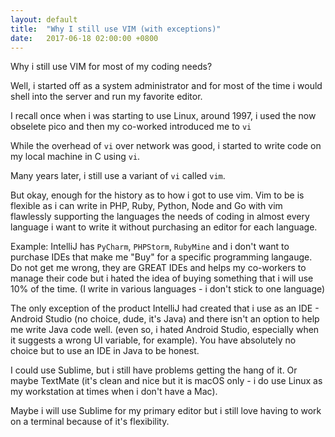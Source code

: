 ```yaml
---
layout: default
title:  "Why I still use VIM (with exceptions)"
date:   2017-06-18 02:00:00 +0800
---
```


Why i still use VIM for most of my coding needs?

Well, i started off as a system administrator and for most of the time i would shell into the server and run my favorite editor.

I recall once when i was starting to use Linux, around 1997, i used the now obselete pico and then my co-worked introduced me to `vi`

While the overhead of `vi` over network was good, i started to write code on my local machine in C using `vi`.

Many years later, i still use a variant of `vi` called `vim`.

But okay, enough for the history as to how i got to use vim. Vim to be is flexible as i can write in PHP, Ruby, Python, Node and Go with vim flawlessly supporting the languages the needs of coding in almost every language i want to write it without purchasing an editor for each language.

Example: IntelliJ has `PyCharm`, `PHPStorm`, `RubyMine` and i don't want to purchase IDEs that make me "Buy" for a specific programming langauge. Do not get me wrong, they are GREAT IDEs and helps my co-workers to manage their code but i hated the idea of buying something that i will use 10% of the time. (I write in various languages - i don't stick to one language)

The only exception of the product IntelliJ had created that i use as an IDE - Android Studio (no choice, dude, it's Java) and there isn't an option to help me write Java code well. (even so, i hated Android Studio, especially when it suggests a wrong UI variable, for example). You have absolutely no choice but to use an IDE in Java to be honest.

I could use Sublime, but i still have problems getting the hang of it. Or maybe TextMate (it's clean and nice but it is macOS only - i do use Linux as my workstation at times when i don't have a Mac).

Maybe i will use Sublime for my primary editor but i still love having to work on a terminal because of it's flexibility.

